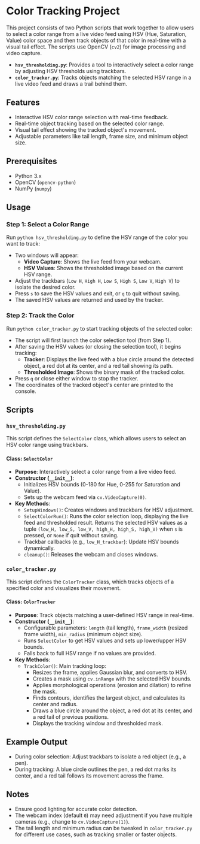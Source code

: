 # Color Tracking Project

This project consists of two Python scripts that work together to allow users to select a color range from a live video feed using HSV (Hue, Saturation, Value) color space and then track objects of that color in real-time with a visual tail effect. The scripts use OpenCV (`cv2`) for image processing and video capture.

- **`hsv_thresholding.py`**: Provides a tool to interactively select a color range by adjusting HSV thresholds using trackbars.
- **`color_tracker.py`**: Tracks objects matching the selected HSV range in a live video feed and draws a trail behind them.

## Features
- Interactive HSV color range selection with real-time feedback.
- Real-time object tracking based on the selected color range.
- Visual tail effect showing the tracked object's movement.
- Adjustable parameters like tail length, frame size, and minimum object size.

## Prerequisites
- Python 3.x
- OpenCV (`opencv-python`)
- NumPy (`numpy`)

## Usage

### Step 1: Select a Color Range
Run `python hsv_thresholding.py` to define the HSV range of the color you want to track:
- Two windows will appear:
  - **Video Capture**: Shows the live feed from your webcam.
  - **HSV Values**: Shows the thresholded image based on the current HSV range.
- Adjust the trackbars (`Low H`, `High H`, `Low S`, `High S`, `Low V`, `High V`) to isolate the desired color.
- Press `s` to save the HSV values and exit, or `q` to quit without saving.
- The saved HSV values are returned and used by the tracker.

### Step 2: Track the Color
Run `python color_tracker.py` to start tracking objects of the selected color:
- The script will first launch the color selection tool (from Step 1).
- After saving the HSV values (or closing the selection tool), it begins tracking:
  - **Tracker**: Displays the live feed with a blue circle around the detected object, a red dot at its center, and a red tail showing its path.
  - **Thresholded Image**: Shows the binary mask of the tracked color.
- Press `q` or close either window to stop the tracker.
- The coordinates of the tracked object's center are printed to the console.

## Scripts

### `hsv_thresholding.py`
This script defines the `SelectColor` class, which allows users to select an HSV color range using trackbars.

#### Class: `SelectColor`
- **Purpose**: Interactively select a color range from a live video feed.
- **Constructor (`__init__`)**:
  - Initializes HSV bounds (0-180 for Hue, 0-255 for Saturation and Value).
  - Sets up the webcam feed via `cv.VideoCapture(0)`.
- **Key Methods**:
  - `SetupWindows()`: Creates windows and trackbars for HSV adjustment.
  - `SelectColorRun()`: Runs the color selection loop, displaying the live feed and thresholded result. Returns the selected HSV values as a tuple `(low_H, low_S, low_V, high_H, high_S, high_V)` when `s` is pressed, or `None` if quit without saving.
  - Trackbar callbacks (e.g., `low_H_trackbar`): Update HSV bounds dynamically.
  - `cleanup()`: Releases the webcam and closes windows.

### `color_tracker.py`
This script defines the `ColorTracker` class, which tracks objects of a specified color and visualizes their movement.

#### Class: `ColorTracker`
- **Purpose**: Track objects matching a user-defined HSV range in real-time.
- **Constructor (`__init__`)**:
  - Configurable parameters: `length` (tail length), `frame_width` (resized frame width), `min_radius` (minimum object size).
  - Runs `SelectColor` to get HSV values and sets up lower/upper HSV bounds.
  - Falls back to full HSV range if no values are provided.
- **Key Methods**:
  - `TrackColor()`: Main tracking loop:
    - Resizes the frame, applies Gaussian blur, and converts to HSV.
    - Creates a mask using `cv.inRange` with the selected HSV bounds.
    - Applies morphological operations (erosion and dilation) to refine the mask.
    - Finds contours, identifies the largest object, and calculates its center and radius.
    - Draws a blue circle around the object, a red dot at its center, and a red tail of previous positions.
    - Displays the tracking window and thresholded mask.

## Example Output
- During color selection: Adjust trackbars to isolate a red object (e.g., a pen).
- During tracking: A blue circle outlines the pen, a red dot marks its center, and a red tail follows its movement across the frame.

## Notes
- Ensure good lighting for accurate color detection.
- The webcam index (default `0`) may need adjustment if you have multiple cameras (e.g., change to `cv.VideoCapture(1)`).
- The tail length and minimum radius can be tweaked in `color_tracker.py` for different use cases, such as tracking smaller or faster objects.

